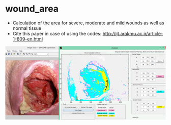 # wound_area
- Calculation of the area for severe, moderate and mild wounds as well as normal tissue
- Cite this paper in case of using the codes:
http://ijt.arakmu.ac.ir/article-1-809-en.html

<img src="https://github.com/amir1715/wound_area/blob/main/wound.jpg" width="800">
